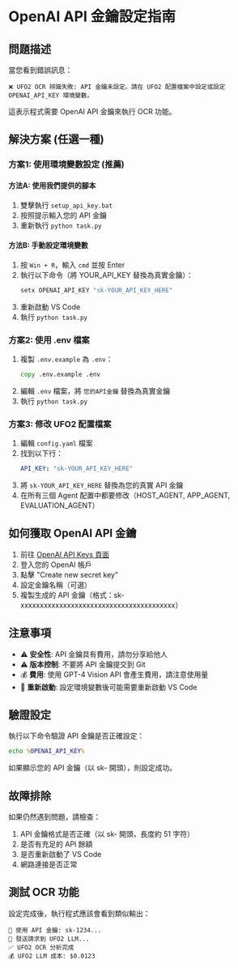 # OpenAI API 金鑰設定指南

## 問題描述
當您看到錯誤訊息：
```
❌ UFO2 OCR 辨識失敗: API 金鑰未設定。請在 UFO2 配置檔案中設定或設定 OPENAI_API_KEY 環境變數。
```

這表示程式需要 OpenAI API 金鑰來執行 OCR 功能。

## 解決方案 (任選一種)

### 方案1: 使用環境變數設定 (推薦)

#### 方法A: 使用我們提供的腳本
1. 雙擊執行 `setup_api_key.bat`
2. 按照提示輸入您的 API 金鑰
3. 重新執行 `python task.py`

#### 方法B: 手動設定環境變數
1. 按 `Win + R`，輸入 `cmd` 並按 Enter
2. 執行以下命令（將 YOUR_API_KEY 替換為真實金鑰）：
   ```cmd
   setx OPENAI_API_KEY "sk-YOUR_API_KEY_HERE"
   ```
3. 重新啟動 VS Code
4. 執行 `python task.py`

### 方案2: 使用 .env 檔案
1. 複製 `.env.example` 為 `.env`：
   ```cmd
   copy .env.example .env
   ```
2. 編輯 `.env` 檔案，將 `您的API金鑰` 替換為真實金鑰
3. 執行 `python task.py`

### 方案3: 修改 UFO2 配置檔案
1. 編輯 `config.yaml` 檔案
2. 找到以下行：
   ```yaml
   API_KEY: "sk-YOUR_API_KEY_HERE"
   ```
3. 將 `sk-YOUR_API_KEY_HERE` 替換為您的真實 API 金鑰
4. 在所有三個 Agent 配置中都要修改（HOST_AGENT, APP_AGENT, EVALUATION_AGENT）

## 如何獲取 OpenAI API 金鑰

1. 前往 [OpenAI API Keys 頁面](https://platform.openai.com/api-keys)
2. 登入您的 OpenAI 帳戶
3. 點擊 "Create new secret key"
4. 設定金鑰名稱（可選）
5. 複製生成的 API 金鑰（格式：sk-xxxxxxxxxxxxxxxxxxxxxxxxxxxxxxxxxxxxxxxx）

## 注意事項

- ⚠️ **安全性**: API 金鑰具有費用，請勿分享給他人
- ⚠️ **版本控制**: 不要將 API 金鑰提交到 Git
- 💰 **費用**: 使用 GPT-4 Vision API 會產生費用，請注意使用量
- 🔄 **重新啟動**: 設定環境變數後可能需要重新啟動 VS Code

## 驗證設定

執行以下命令驗證 API 金鑰是否正確設定：

```cmd
echo %OPENAI_API_KEY%
```

如果顯示您的 API 金鑰（以 sk- 開頭），則設定成功。

## 故障排除

如果仍然遇到問題，請檢查：

1. API 金鑰格式是否正確（以 sk- 開頭，長度約 51 字符）
2. 是否有充足的 API 餘額
3. 是否重新啟動了 VS Code
4. 網路連接是否正常

## 測試 OCR 功能

設定完成後，執行程式應該會看到類似輸出：
```
🔑 使用 API 金鑰: sk-1234...
📡 發送請求到 UFO2 LLM...
✅ UFO2 OCR 分析完成
💰 UFO2 LLM 成本: $0.0123
```
